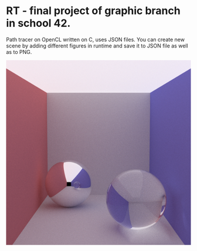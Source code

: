 # RT - final project of graphic branch in school 42.

Path tracer on OpenCL written on C, uses JSON files.
You can create new scene by adding different figures in runtime and save it to JSON file as well as to PNG.


![img](https://github.com/Liudok/RT/blob/master/PNG/amazing.png)

